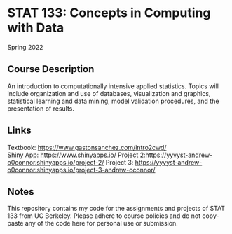 # STAT 133: Concepts in Computing with Data
Spring 2022

## Course Description
An introduction to computationally intensive applied statistics. Topics will include organization and use of databases, visualization and graphics, statistical learning and data mining, model validation procedures, and the presentation of results.

## Links
Textbook: https://www.gastonsanchez.com/intro2cwd/  
Shiny App: https://www.shinyapps.io/
Project 2:https://yyvyst-andrew-o0connor.shinyapps.io/project-2/
Project 3: https://yyvyst-andrew-o0connor.shinyapps.io/project-3-andrew-oconnor/

## Notes
This repository contains my code for the assignments and projects of STAT 133 from UC Berkeley. Please adhere to course policies and do not copy-paste any of the code here for personal use or submission.
